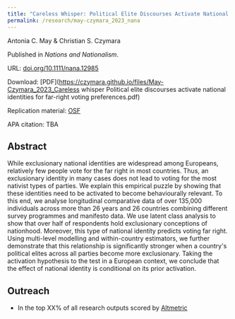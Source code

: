 ```yaml
---
title: "Careless Whisper: Political Elite Discourses Activate National Identities for Far-right Voting Preferences"
permalink: /research/may-czymara_2023_nana
---
```

Antonia C. May & Christian S. Czymara

Published in *Nations and Nationalism*.

URL: [doi.org/10.1111/nana.12985](http://doi.org/10.1111/nana.12985)

Download: [PDF](https://czymara.github.io/files/May-Czymara_2023_Careless whisper Political elite discourses activate national identities for far-right voting preferences.pdf)

Replication material: [OSF](https://osf.io/ntexg/)

APA citation: TBA

Abstract
------
While exclusionary national identities are widespread among Europeans, relatively few people vote for the far right in most countries. Thus, an exclusionary identity in many cases does not lead to voting for the most nativist types of parties. We explain this empirical puzzle by showing that these identities need to be activated to become behaviourally relevant. To this end, we analyse longitudinal comparative data of over 135,000 individuals across more than 26 years and 26 countries combining different survey programmes and manifesto data. We use latent class analysis to show that over half of respondents hold exclusionary conceptions of nationhood. Moreover, this type of national identity predicts voting far right. Using multi-level modelling and within-country estimators, we further demonstrate that this relationship is significantly stronger when a country's political elites across all parties become more exclusionary. Taking the activation hypothesis to the test in a European context, we conclude that the effect of national identity is conditional on its prior activation.

Outreach
------
- In the top XX% of all research outputs scored by [Altmetric](https://wiley.altmetric.com/details/153926868)

